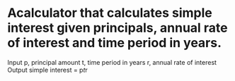 # Acalculator that calculates simple interest given principals, annual rate of interest and time period in years.

Input
p, principal amount
t, time period in years
r, annual rate of interest
Output
simple interest = p*t*r
